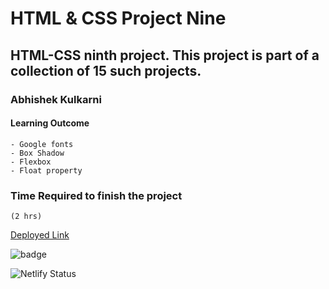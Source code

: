 #   HTML & CSS Project Nine

## HTML-CSS ninth  project. This project is part of a collection of 15 such projects.

### Abhishek Kulkarni

#### Learning Outcome
    - Google fonts
    - Box Shadow
    - Flexbox
    - Float property

### Time Required to finish the project
    (2 hrs)

 [Deployed Link](https://css-html-project-nine.netlify.app/)

![badge](https://img.shields.io/badge/Deployment-Up-green)

![Netlify Status](https://api.netlify.com/api/v1/badges/e5dcbd71-f751-4f64-82ad-b8ca486d528a/deploy-status)